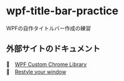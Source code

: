 # wpf-title-bar-practice

WPFの自作タイトルバー作成の練習

## 外部サイトのドキュメント

📖　[WPF Custom Chrome Library](https://www.codeproject.com/Articles/131515/WPF-Custom-Chrome-Library)  
📖　[Restyle your window](https://www.eidias.com/blog/2014/1/27/restyle-your-window)  
